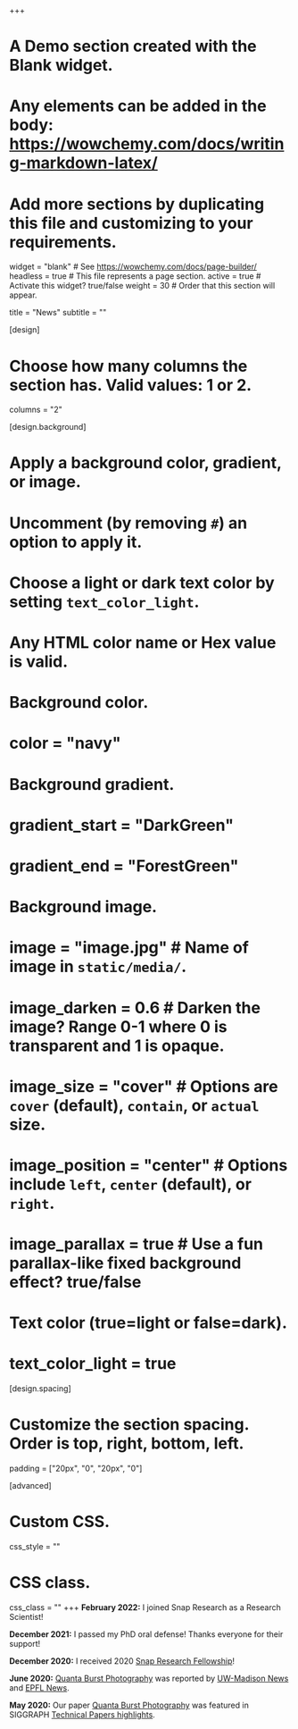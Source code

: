 +++
# A Demo section created with the Blank widget.
# Any elements can be added in the body: https://wowchemy.com/docs/writing-markdown-latex/
# Add more sections by duplicating this file and customizing to your requirements.

widget = "blank"  # See https://wowchemy.com/docs/page-builder/
headless = true  # This file represents a page section.
active = true  # Activate this widget? true/false
weight = 30  # Order that this section will appear.

title = "News"
subtitle = ""

[design]
  # Choose how many columns the section has. Valid values: 1 or 2.
  columns = "2"

[design.background]
  # Apply a background color, gradient, or image.
  #   Uncomment (by removing `#`) an option to apply it.
  #   Choose a light or dark text color by setting `text_color_light`.
  #   Any HTML color name or Hex value is valid.

  # Background color.
  # color = "navy"
  
  # Background gradient.
  # gradient_start = "DarkGreen"
  # gradient_end = "ForestGreen"
  
  # Background image.
  # image = "image.jpg"  # Name of image in `static/media/`.
  # image_darken = 0.6  # Darken the image? Range 0-1 where 0 is transparent and 1 is opaque.
  # image_size = "cover"  #  Options are `cover` (default), `contain`, or `actual` size.
  # image_position = "center"  # Options include `left`, `center` (default), or `right`.
  # image_parallax = true  # Use a fun parallax-like fixed background effect? true/false
  
  # Text color (true=light or false=dark).
  # text_color_light = true

[design.spacing]
  # Customize the section spacing. Order is top, right, bottom, left.
  padding = ["20px", "0", "20px", "0"]

[advanced]
 # Custom CSS. 
 css_style = ""
 
 # CSS class.
 css_class = ""
+++
**February 2022:** I joined Snap Research as a Research Scientist!

**December 2021:** I passed my PhD oral defense! Thanks everyone for their support!

**December 2020:** I received 2020 [Snap Research Fellowship](https://research.snap.com/news/detail/2020-snap-research-fellows/)!

**June 2020:** [Quanta Burst Photography](https://wisionlab.cs.wisc.edu/project/quanta-burst-photography/) was reported by [UW-Madison News](https://news.wisc.edu/better-low-light-photography-may-come-one-photon-at-a-time/) and [EPFL News](https://actu.epfl.ch/news/capturing-moving-subjects-in-still-life-quality/).

**May 2020:** Our paper [Quanta Burst Photography](https://wisionlab.cs.wisc.edu/project/quanta-burst-photography/) was featured in SIGGRAPH [Technical Papers highlights](https://www.businesswire.com/news/home/20200514005743/en/SIGGRAPH-2020-Technical-Papers-Reveal-the-Latest-Trends-in-Computer-Graphics-Interactive-Techniques).